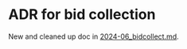 # ADR for bid collection

New and cleaned up doc in [2024-06_bidcollect.md](../2024-06_bidcollect.md).

